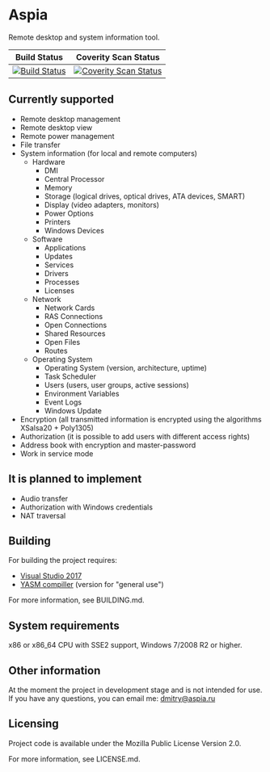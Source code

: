 Aspia
====================
Remote desktop and system information tool.

|Build Status|Coverity Scan Status|
|:--:|:--:|
|[![Build Status](https://ci.appveyor.com/api/projects/status/i7353lnxrgmi2omq/branch/master?svg=true)](https://ci.appveyor.com/project/dchapyshev/aspia/branch/master)|[![Coverity Scan Status](https://scan.coverity.com/projects/13117/badge.svg)](https://scan.coverity.com/projects/aspia-remote-desktop)|

Currently supported
-------------------
- Remote desktop management
- Remote desktop view
- Remote power management
- File transfer
- System information (for local and remote computers)
    + Hardware
        * DMI
        * Central Processor
        * Memory
        * Storage (logical drives, optical drives, ATA devices, SMART)
        * Display (video adapters, monitors)
        * Power Options
        * Printers
        * Windows Devices
    + Software
        * Applications
        * Updates
        * Services
        * Drivers
        * Processes
        * Licenses
    + Network
        * Network Cards
        * RAS Connections
        * Open Connections
        * Shared Resources
        * Open Files
        * Routes
    + Operating System
        * Operating System (version, architecture, uptime)
        * Task Scheduler
        * Users (users, user groups, active sessions)
        * Environment Variables
        * Event Logs
        * Windows Update
- Encryption (all transmitted information is encrypted using the algorithms XSalsa20 + Poly1305)
- Authorization (it is possible to add users with different access rights)
- Address book with encryption and master-password
- Work in service mode

It is planned to implement
--------------------------
- Audio transfer
- Authorization with Windows credentials
- NAT traversal

Building
--------
For building the project requires:
   - [Visual Studio 2017](http://visualstudio.com "Visual Studio 2017")
   - [YASM compiller](http://yasm.tortall.net/Download.html "YASM compiller") (version for "general use")

For more information, see BUILDING.md.

System requirements
-------------------
x86 or x86_64 CPU with SSE2 support, Windows 7/2008 R2 or higher.

Other information
-----------------
At the moment the project in development stage and is not intended for use.
If you have any questions, you can email me: dmitry@aspia.ru

Licensing
---------
Project code is available under the Mozilla Public License Version 2.0.

For more information, see LICENSE.md.
